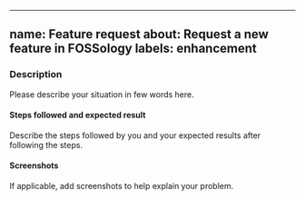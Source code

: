 <!-- SPDX-FileCopyrightText: © Fossology contributors

     SPDX-License-Identifier: GPL-2.0-only
-->
---
name: Feature request
about: Request a new feature in FOSSology
labels: enhancement
---

<!-- Before filling this issue, please read the Wiki (https://github.com/fossology/fossology/wiki)
and search if the bug do not already exists in the issues (https://github.com/fossology/fossology/issues). -->

### Description

Please describe your situation in few words here.

#### Steps followed and expected result

Describe the steps followed by you and your expected results after following the steps.

#### Screenshots

If applicable, add screenshots to help explain your problem.
